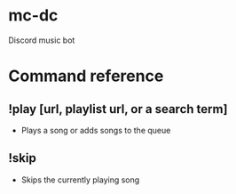 # mc-dc
Discord music bot

# Command reference

## !play [url, playlist url, or a search term]

- Plays a song or adds songs to the queue

## !skip

- Skips the currently playing song

